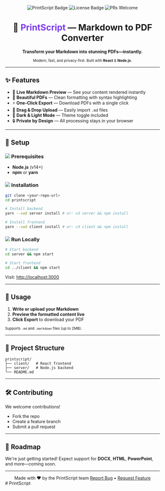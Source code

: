<div align="center">

<img src="https://img.shields.io/badge/Markdown%20to%20PDF-PrintScript-blueviolet?style=for-the-badge&logo=markdown" alt="PrintScript Badge" />
<img src="https://img.shields.io/github/license/your-repo-url/printscript?style=for-the-badge" alt="License Badge" />
<img src="https://img.shields.io/badge/PRs-Welcome-brightgreen?style=for-the-badge" alt="PRs Welcome" />

<h1>🚀 <span style="color:#7c3aed">PrintScript</span> — Markdown to PDF Converter</h1>

<p><b>Transform your Markdown into stunning PDFs—instantly.</b></p>

<sub>Modern, fast, and privacy-first. Built with <b>React</b> & <b>Node.js</b>.</sub>

---

</div>

## ✨ Features

- 📝 <b>Live Markdown Preview</b> — See your content rendered instantly
- 🎨 <b>Beautiful PDFs</b> — Clean formatting with syntax highlighting
- ⚡ <b>One-Click Export</b> — Download PDFs with a single click
- 📁 <b>Drag & Drop Upload</b> — Easily import <code>.md</code> files
- 🌙 <b>Dark & Light Mode</b> — Theme toggle included
- 🔒 <b>Private by Design</b> — All processing stays in your browser

---

## 🔧 Setup

### <img src="https://img.shields.io/badge/1-Prerequisites-blue?style=flat-square"/> Prerequisites
- <b>Node.js</b> (v14+)
- <b>npm</b> or <b>yarn</b>

### <img src="https://img.shields.io/badge/2-Installation-blue?style=flat-square"/> Installation
```bash
git clone <your-repo-url>
cd printscript

# Install backend
yarn --cwd server install # or: cd server && npm install

# Install frontend
yarn --cwd client install # or: cd client && npm install
```

### <img src="https://img.shields.io/badge/3-Run%20Locally-blue?style=flat-square"/> Run Locally
```bash
# Start backend
cd server && npm start

# Start frontend
cd ../client && npm start
```
Visit: [http://localhost:3000](http://localhost:3000)

---

## 📖 Usage

1. <b>Write or upload your Markdown</b>
2. <b>Preview the formatted content live</b>
3. <b>Click Export</b> to download your PDF

<sub>Supports <code>.md</code> and <code>.markdown</code> files (up to 2MB).</sub>

---

## 🧱 Project Structure

```
printscript/
├── client/   # React frontend
├── server/   # Node.js backend
└── README.md
```

---

## 🛠️ Contributing

We welcome contributions!

- Fork the repo
- Create a feature branch
- Submit a pull request

---

## 📌 Roadmap

We're just getting started!
Expect support for <b>DOCX</b>, <b>HTML</b>, <b>PowerPoint</b>, and more—coming soon.

---

<div align="center">
Made with ❤️ by the PrintScript team  
<a href="#">Report Bug</a> • <a href="#">Request Feature</a>
</div>
#   P r i n t S c r i p t  
 